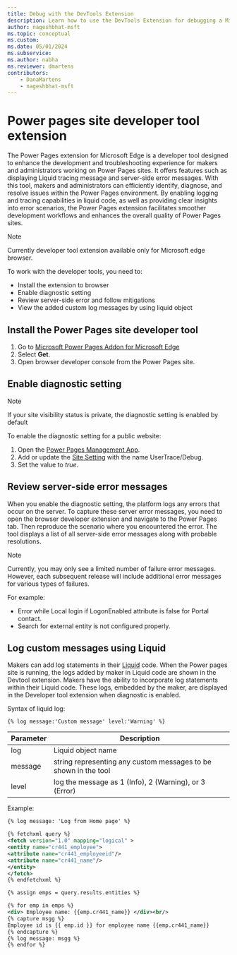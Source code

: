 ```yaml
---
title: Debug with the DevTools Extension
description: Learn how to use the DevTools Extension for debugging a Microsoft Power Pages site.
author: nageshbhat-msft
ms.topic: conceptual
ms.custom: 
ms.date: 05/01/2024
ms.subservice:
ms.author: nabha
ms.reviewer: dmartens
contributors:
    - DanaMartens
    - nageshbhat-msft
---
```


# Power pages site developer tool extension

The Power Pages extension for Microsoft Edge is a developer tool designed to enhance the development and troubleshooting experience for makers and administrators working on Power Pages sites. It offers features such as displaying Liquid tracing message and server-side error messages. With this tool, makers and administrators can efficiently identify, diagnose, and resolve issues within the Power Pages environment. By enabling logging and tracing capabilities in liquid code, as well as providing clear insights into error scenarios, the Power Pages extension facilitates smoother development workflows and enhances the overall quality of Power Pages sites.

> [!NOTE]
> Currently developer tool extension available only for Microsoft edge browser.

To work with the developer tools, you need to:

- Install the extension to browser
- Enable diagnostic setting
- Review server-side error and follow mitigations
- View the added custom log messages by using liquid object

## Install the Power Pages site developer tool

1. Go to [Microsoft Power Pages Addon for Microsoft Edge](https://go.microsoft.com/fwlink/?linkid=2270261)
1. Select **Get**.
1. Open browser developer console from the Power Pages site.

## Enable diagnostic setting

> [!NOTE]
> If your site visibility status is private, the diagnostic setting is enabled by default

To enable the diagnostic setting for a public website:

1. Open the [Power Pages Management App](portal-management-app.md).
1. Add or update the [Site Setting](configure-site-settings.md) with the name UserTrace/Debug.
1. Set the value to *true*.

## Review server-side error messages

When you enable the diagnostic setting, the platform logs any errors that occur on the server. To capture these server error messages, you need to open the browser developer extension and navigate to the Power Pages tab. Then reproduce the scenario where you encountered the error. The tool displays a list of all server-side error messages along with probable resolutions.

> [!NOTE]
> Currently, you may only see a limited number of failure error messages. However, each subsequent release will include additional error messages for various types of failures.

For example:

- Error while Local login if LogonEnabled attribute is false for Portal contact.
- Search for external entity is not configured properly.

## Log custom messages using Liquid

Makers can add log statements in their [Liquid](liquid/liquid-overview.md) code. When the Power pages site is running, the logs added by maker in Liquid code are shown in the Devtool extension. Makers have the ability to incorporate log statements within their Liquid code. These logs, embedded by the maker, are displayed in the Developer tool extension when diagnostic is enabled.

Syntax of liquid log:

`{% log message:'Custom message' level:'Warning' %}`

|Parameter  | Description  |
|---------|---------|
|log     | Liquid object name |
|message     | string representing any custom messages to be shown in the tool |
|level     | log the message as 1 (Info), 2 (Warning), or 3 (Error)      |

Example:

```xml
{% log message: 'Log from Home page' %}

{% fetchxml query %}
<fetch version="1.0" mapping="logical" >
<entity name="cr441_employee">
<attribute name="cr441_employeeid"/>
<attribute name="cr441_name"/>
</entity>
</fetch>
{% endfetchxml %}

{% assign emps = query.results.entities %}

{% for emp in emps %}
<div> Employee name: {{emp.cr441_name}} </div><br/>
{% capture msgg %} 
Employee id is {{ emp.id }} for employee name {{emp.cr441_name}}
{% endcapture %}
{% log message: msgg %}
{% endfor %}
```
